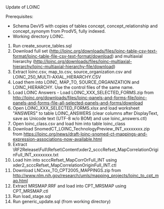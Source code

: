 Update of LOINC

Prerequisites:
- Schema DevV5 with copies of tables concept, concept_relationship and concept_synonym from ProdV5, fully indexed. 
- Working directory LOINC.

1. Run create_source_tables.sql
2. Download full set (http://loinc.org/downloads/files/loinc-table-csv-text-format/loinc-table-file-csv-text-format/download)
and multiaxial hierarchy (http://loinc.org/downloads/files/loinc-multiaxial-hierarchy/loinc-multiaxial-hierarchy-file/download)
3. Extract loinc.csv, map_to.csv, source_organization.csv and LOINC_250_MULTI-AXIAL_HIERARCHY.CSV
4. Load them into LOINC, MAP_TO, SOURCE_ORGANIZATION and LOINC_HIERARCHY. Use the control files of the same name.
5. Load LOINC Answers - Load LOINC_XXX_SELECTED_FORMS.zip from http://loinc.org/downloads/files/loinc-panels-and-forms-file/loinc-panels-and-forms-file-all-selected-panels-and-forms/download
6. Open LOINC_XXX_SELECTED_FORMS.xlsx and load worksheet "ANSWERS" to table LOINC_ANSWERS (clear columns after DisplayText, save as Unicode text (UTF-8 w/o BOM) and use loinc_answers.ctl)
7. Open loinc_class.csv and load him into table loinc_class
8. Download SnomedCT_LOINC_TechnologyPreview_INT_xxxxxxxx.zip from https://loinc.org/news/draft-loinc-snomed-ct-mappings-and-expression-associations-now-available.html
9. Extract \RF2Release\Full\Refset\Content\xder2_scccRefset_MapCorrelationOriginFull_INT_xxxxxxxx.txt
10. Load him into scccRefset_MapCorrOrFull_INT using xder2_scccRefset_MapCorrelationOriginFull_INT.ctl
11. Download LNCxxx_TO_CPT2005_MAPPINGS.zip from http://www.nlm.nih.gov/research/umls/mapping_projects/loinc_to_cpt_map.html
12. Extract MRSMAP.RRF and load into CPT_MRSMAP using CPT_MRSMAP.ctl
13. Run load_stage.sql
14. Run generic_update.sql (from working directory)

 